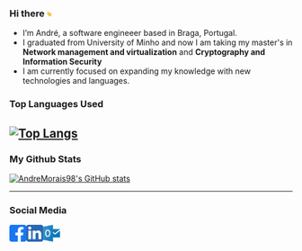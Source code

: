 ### Hi there <img src="https://github.com/AndreMorais98/AndreMorais98/blob/main/images/hand_wave.gif" width="10px">

- I’m André, a software engineeer based in Braga, Portugal.
- I graduated from University of Minho and now I am taking my master's in **Network management and virtualization** and **Cryptography and Information Security**
- I am currently focused on expanding my knowledge with new technologies and languages.

### Top Languages Used
[![Top Langs](https://github-readme-stats.vercel.app/api/top-langs/?username=AndreMorais98&layout=compact&theme=radical&langs_count=8)](https://github.com/AndreMorais98/)
----------------------------------------

### My Github Stats
[![AndreMorais98's GitHub stats](https://github-readme-stats.vercel.app/api?username=AndreMorais98&show_icons=true&theme=radical)](https://github.com/AndreMorais98/)

----------------------------------------

### Social Media

<a target="_blank" href="https://www.facebook.com/andre.morais1998">
  <img align="left" alt="Facebook" width="30px" src="https://github.com/Zayts3v/Zayts3v/blob/main/Faceboook.svg" />
</a>
<a target="_blank" href="https://www.linkedin.com/in/andremorais1998/">
  <img align="left" alt="LinkedIN" width="30px" src="https://github.com/Zayts3v/Zayts3v/blob/main/LinkedIN.svg" />
</a>
<a target="_blank" href="mailto:andre_morais98@hotmail.com">
  <img align="left" alt="Mail" width="30px" src="https://github.com/Zayts3v/Zayts3v/blob/main/Outlook.svg" />
</a>

